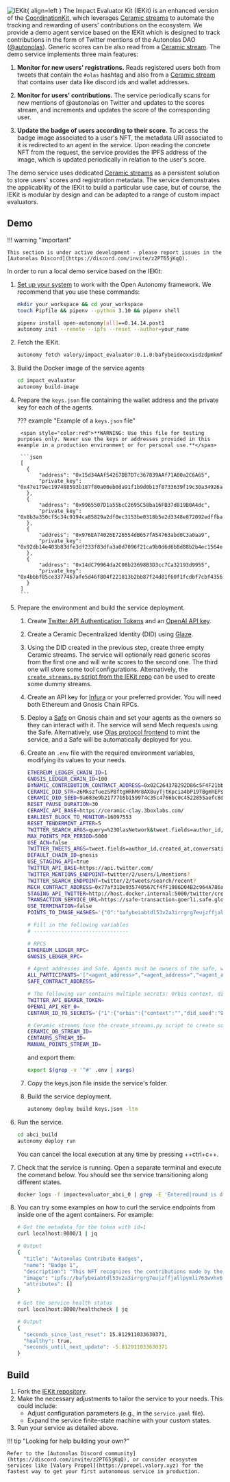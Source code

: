 ![IEKit](images/iekit.svg){ align=left }
The Impact Evaluator Kit (IEKit) is an enhanced version of the [CoordinationKit](https://docs.autonolas.network/product/coordinationkit/), which leverages [Ceramic streams](https://developers.ceramic.network/docs/advanced/standards/stream-programs/) to automate the tracking and rewarding of users' contributions on the ecosystem. We provide a demo agent service based on the IEKit which is designed to track contributions in the form of Twitter mentions of the Autonolas DAO ([@autonolas](https://twitter.com/autonolas)). Generic scores can be also read from a [Ceramic stream](https://developers.ceramic.network/docs/advanced/standards/stream-programs/). The demo service implements three main features:

1. **Monitor for new users' registrations.** Reads registered users both from tweets that contain the `#olas` hashtag and also from a [Ceramic stream](https://developers.ceramic.network/docs/advanced/standards/stream-programs/) that contains user data like discord ids and wallet addresses.

2. **Monitor for users' contributions.** The service periodically scans for new mentions of @autonolas on Twitter and updates to the scores stream, and increments and updates the score of the corresponding user.

3. **Update the badge of users according to their score.** To access the badge image associated to a user's NFT, the metadata URI associated to it is redirected to an agent in the service. Upon reading the concrete NFT from the request, the service provides the IPFS address of the image, which is updated periodically in relation to the user's score.

The demo service uses dedicated [Ceramic streams](https://developers.ceramic.network/docs/advanced/standards/stream-programs/) as a persistent solution to store users' scores and registration metadata.
The service demonstrates the applicability of the IEKit to build a particular use case, but of course, the IEKit is modular by design and can be adapted to a range of custom impact evaluators.

## Demo

!!! warning "Important"

    This section is under active development - please report issues in the [Autonolas Discord](https://discord.com/invite/z2PT65jKqQ).

In order to run a local demo service based on the IEKit:

1. [Set up your system](https://docs.autonolas.network/open-autonomy/guides/set_up/) to work with the Open Autonomy framework. We recommend that you use these commands:

    ```bash
    mkdir your_workspace && cd your_workspace
    touch Pipfile && pipenv --python 3.10 && pipenv shell

    pipenv install open-autonomy[all]==0.14.14.post1
    autonomy init --remote --ipfs --reset --author=your_name
    ```

2. Fetch the IEKit.

    ```bash
    autonomy fetch valory/impact_evaluator:0.1.0:bafybeidooxxisdzdpmkmfc7vwpfc2ckfn2iyimfza5tvrnwbgw5vxp755i --service
    ```

3. Build the Docker image of the service agents

    ```bash
    cd impact_evaluator
    autonomy build-image
    ```

4. Prepare the `keys.json` file containing the wallet address and the private key for each of the agents.

    ??? example "Example of a `keys.json` file"

        <span style="color:red">**WARNING: Use this file for testing purposes only. Never use the keys or addresses provided in this example in a production environment or for personal use.**</span>

        ```json
        [
          {
              "address": "0x15d34AAf54267DB7D7c367839AAf71A00a2C6A65",
              "private_key": "0x47e179ec197488593b187f80a00eb0da91f1b9d0b13f8733639f19c30a34926a"
          },
          {
              "address": "0x9965507D1a55bcC2695C58ba16FB37d819B0A4dc",
              "private_key": "0x8b3a350cf5c34c9194ca85829a2df0ec3153be0318b5e2d3348e872092edffba"
          },
          {
              "address": "0x976EA74026E726554dB657fA54763abd0C3a0aa9",
              "private_key": "0x92db14e403b83dfe3df233f83dfa3a0d7096f21ca9b0d6d6b8d88b2b4ec1564e"
          },
          {
              "address": "0x14dC79964da2C08b23698B3D3cc7Ca32193d9955",
              "private_key": "0x4bbbf85ce3377467afe5d46f804f221813b2bb87f24d81f60f1fcdbf7cbf4356"
          }
        ]
        ```

5. Prepare the environment and build the service deployment.

    1. Create [Twitter API Authentication Tokens](https://developer.twitter.com/en/portal/dashboard) and an [OpenAI API key](https://openai.com/blog/openai-api).

    2. Create a Ceramic Decentralized Identity (DID) using [Glaze](https://github.com/ceramicstudio/js-glaze).

    3. Using the DID created in the previous step, create three empty Ceramic streams. The service will optionally read generic scores from the first one and will write scores to the second one. The third one will store some tool configurations. Alternatively, the [`create_streams.py` script from the IEKit repo](https://github.com/valory-xyz/IEKit) can be used to create some dummy streams.

    4. Create an API key for [Infura](https://www.infura.io/) or your preferred provider. You will need both Ethereum and Gnosis Chain RPCs.

    5. Deploy a [Safe](https://app.safe.global/welcome) on Gnosis chain and set your agents as the owners so they can interact with it. The service will send Mech requests using the Safe. Alternatively, use [Olas protocol frontend](https://registry.olas.network/ethereum/services) to mint the service, and a Safe will be automatically deployed for you.

    6. Create an `.env` file with the required environment variables, modifying its values to your needs.

        ```bash
        ETHEREUM_LEDGER_CHAIN_ID=1
        GNOSIS_LEDGER_CHAIN_ID=100
        DYNAMIC_CONTRIBUTION_CONTRACT_ADDRESS=0x02C26437B292D86c5F4F21bbCcE0771948274f84
        CERAMIC_DID_STR=z6MkszfuezSP8ftgHRhMr8AX8uyTjtKpcia4bP19TBgmhEPs
        CERAMIC_DID_SEED=9a683e9b21777b5b159974c35c4766bc0c4522855aefc8de30876dbaa252f179
        RESET_PAUSE_DURATION=30
        CERAMIC_API_BASE=https://ceramic-clay.3boxlabs.com/
        EARLIEST_BLOCK_TO_MONITOR=16097553
        RESET_TENDERMINT_AFTER=5
        TWITTER_SEARCH_ARGS=query=%23OlasNetwork&tweet.fields=author_id,created_at,conversation_id&user.fields=name&expansions=author_id&max_results=100&since_id={since_id}
        MAX_POINTS_PER_PERIOD=5000
        USE_ACN=false
        TWITTER_TWEETS_ARGS=tweet.fields=author_id,created_at,conversation_id&user.fields=name&expansions=author_id&max_results=10&start_time={start_time}
        DEFAULT_CHAIN_ID=gnosis
        USE_STAGING_API=true
        TWITTER_API_BASE=https://api.twitter.com/
        TWITTER_MENTIONS_ENDPOINT=twitter/2/users/1/mentions?
        TWITTER_SEARCH_ENDPOINT=twitter/2/tweets/search/recent?
        MECH_CONTRACT_ADDRESS=0x77af31De935740567Cf4fF1986D04B2c964A786a
        STAGING_API_TWITTER=http://host.docker.internal:5000/twitter/create_tweet
        TRANSACTION_SERVICE_URL=https://safe-transaction-goerli.safe.global/api/v1/messages/{message_hash}/
        USE_TERMINATION=false
        POINTS_TO_IMAGE_HASHES='{"0":"bafybeiabtdl53v2a3irrgrg7eujzffjallpymli763wvhv6gceurfmcemm","100":"bafybeid46w6yzbehir7ackcnsyuasdkun5aq7jnckt4sknvmiewpph776q","50000":"bafybeigbxlwzljbxnlwteupmt6c6k7k2m4bbhunvxxa53dc7niuedilnr4","100000":"bafybeiawxpq4mqckbau3mjwzd3ic2o7ywlhp6zqo7jnaft26zeqm3xsjjy","150000":"bafybeie6k53dupf7rf6622rzfxu3dmlv36hytqrmzs5yrilxwcrlhrml2m"}'

        # Fill in the following variables
        # -------------------------------

        # RPCS
        ETHEREUM_LEDGER_RPC=
        GNOSIS_LEDGER_RPC=

        # Agent addresses and Safe. Agents must be owners of the safe, which is used for Mech interactions.
        ALL_PARTICIPANTS='["<agent_address>","<agent_address>","<agent_address>"."<agent_address>"]'
        SAFE_CONTRACT_ADDRESS=

        # The following var contains multiple secrets: Orbis context, dids, and multiple Twitter and OpenAI tokens
        TWITTER_API_BEARER_TOKEN=
        OPENAI_API_KEY_0=
        CENTAUR_ID_TO_SECRETS='{"1":{"orbis":{"context":"","did_seed":"9a683e9b21777b5b159974c35c4766bc0c4522855aefc8de30876dbaa252f179","did_str":"z6MkszfuezSP8ftgHRhMr8AX8uyTjtKpcia4bP19TBgmhEPs"},"twitter":{"consumer_key":"<your_consumer_key>","consumer_secret":"<your_consumer_secret>","access_token":"<your_access_token>","access_secret":"<your_access_secret>"}}}'

        # Ceramic streams (use the create_streams.py script to create some dummy streams)
        CERAMIC_DB_STREAM_ID=
        CENTAURS_STREAM_ID=
        MANUAL_POINTS_STREAM_ID=
        ```

        and export them:

        ```bash
        export $(grep -v '^#' .env | xargs)
        ```

    7. Copy the keys.json file inside the service's folder.

    8. Build the service deployment.

        ```bash
        autonomy deploy build keys.json -ltm
        ```

6. Run the service.

    ```bash
    cd abci_build
    autonomy deploy run
    ```

    You can cancel the local execution at any time by pressing ++ctrl+c++.

7. Check that the service is running. Open a separate terminal and execute the command below. You should see the service transitioning along different states.

    ```bash
    docker logs -f impactevaluator_abci_0 | grep -E 'Entered|round is done'
    ```

8. You can try some examples on how to curl the service endpoints from inside one of the agent containers. For example:

    ```bash
    # Get the metadata for the token with id=1
    curl localhost:8000/1 | jq

    # Output
    {
      "title": "Autonolas Contribute Badges",
      "name": "Badge 1",
      "description": "This NFT recognizes the contributions made by the holder to the Autonolas Community.",
      "image": "ipfs://bafybeiabtdl53v2a3irrgrg7eujzffjallpymli763wvhv6gceurfmcemm",
      "attributes": []
    }

    # Get the service health status
    curl localhost:8000/healthcheck | jq

    # Output
    {
      "seconds_since_last_reset": 15.812911033630371,
      "healthy": true,
      "seconds_until_next_update": -5.812911033630371
    }
    ```

## Build

1. Fork the [IEKit repository](https://github.com/valory-xyz/iekit).
2. Make the necessary adjustments to tailor the service to your needs. This could include:
    * Adjust configuration parameters (e.g., in the `service.yaml` file).
    * Expand the service finite-state machine with your custom states.
3. Run your service as detailed above.

!!! tip "Looking for help building your own?"

    Refer to the [Autonolas Discord community](https://discord.com/invite/z2PT65jKqQ), or consider ecosystem services like [Valory Propel](https://propel.valory.xyz) for the fastest way to get your first autonomous service in production.
